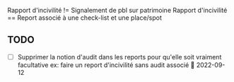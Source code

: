 Rapport d'incivilité != Signalement de pbl sur patrimoine 
Rapport d'incivilité == Report associé à une check-list et une place/spot

## TODO 
- [ ] Supprimer la notion d'audit dans les reports pour qu'elle soit vraiment facultative ex: faire un report d'incivilité sans audit associé  📅 2022-09-12 